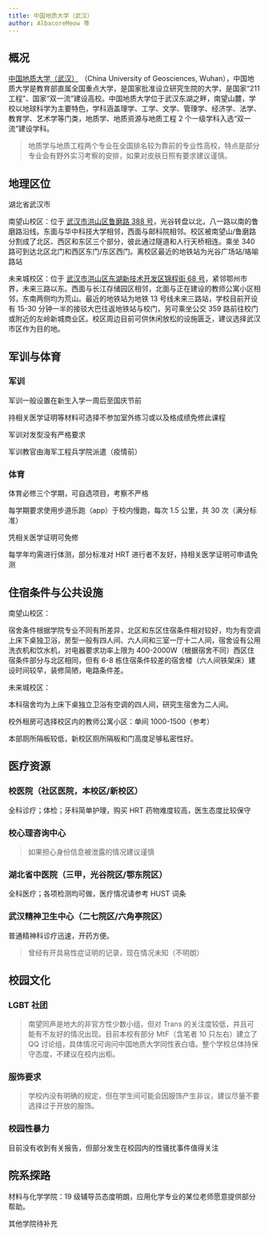```yaml
---
title: 中国地质大学（武汉）
author: AlbacoreMeow 等
---
```


## 概况

[中国地质大学（武汉）](https://www.cug.edu.cn/) （China University of Geosciences, Wuhan），中国地质大学是教育部直属全国重点大学，是国家批准设立研究生院的大学，是国家“211 工程”、国家“双一流”建设高校。中国地质大学位于武汉东湖之畔，南望山麓，学校以地球科学为主要特色，学科涵盖理学、工学、文学、管理学、经济学、法学、教育学、艺术学等门类，地质学、地质资源与地质工程 2 个一级学科入选“双一流”建设学科。 
> 地质学与地质工程两个专业在全国排名较为靠前的专业性高校，特点是部分专业会有野外实习考察的安排，如果对皮肤日照有要求建议谨慎。

## 地理区位

湖北省武汉市

南望山校区：位于 [武汉市洪山区鲁磨路 388 号](https://amap.com/place/B001B06EBF)，光谷转盘以北，八一路以南的鲁磨路沿线。东面与华中科技大学相邻，西面与邮科院相邻。校区被南望山/鲁磨路分割成了北区、西区和东区三个部分，彼此通过隧道和人行天桥相连。乘坐 340 路可到达北区北门和西区东门/东区西门。离校区最近的地铁站为光谷广场站/珞喻路站

未来城校区：位于 [武汉市洪山区东湖新技术开发区锦程街 68 号](https://amap.com/place/B0FFGXTV88)，紧邻鄂州市界，未来三路以东。西面与长江存储园区相邻，北面与正在建设的教师公寓小区相邻，东南两侧均为荒山。最近的地铁站为地铁 13 号线未来三路站，学校目前开设有 15-30 分钟一半的接驳大巴往返地铁站与校门，另可乘坐公交 359 路前往校门或附近的左岭新城商业区。校区周边目前可供休闲放松的设施匮乏，建议选择武汉市区作为目的地。

## 军训与体育

### 军训

军训一般设置在新生入学一周后至国庆节前

持相关医学证明等材料可选择不参加室外练习或以及格成绩免修此课程

军训对发型没有严格要求

军训教官由海军工程兵学院派遣（疫情前）

### 体育

体育必修三个学期，可自选项目，考察不严格

每学期要求使用步道乐跑（app）于校内慢跑，每次 1.5 公里，共 30 次（满分标准）

凭相关医学证明可免修

每学年均需进行体测，部分标准对 HRT 进行者不友好，持相关医学证明可申请免测

## 住宿条件与公共设施

南望山校区：

宿舍条件根据学院专业不同有所差异，北区和东区住宿条件相对较好，均为有空调上床下桌独卫浴，房型一般有四人间、六人间和三室一厅十二人间，宿舍设有公用洗衣机和饮水机，对电器要求功率上限为 400-2000W（根据宿舍不同）西区住宿条件部分与北区相同，但有 6-8 栋住宿条件较差的宿舍楼（六人间铁架床）建设时间较早，装修简陋，电路条件差。

未来城校区：

本科宿舍均为上床下桌独立卫浴有空调的四人间，研究生宿舍为二人间。

校外租房可选择校区内的教师公寓小区：单间 1000-1500（参考）

本部厕所隔板较低，新校区厕所隔板和门高度足够私密性好。

## 医疗资源

### 校医院（社区医院，本校区/新校区）

全科诊疗；体检；牙科简单护理，购买 HRT 药物难度较高，医生态度比较保守

### 校心理咨询中心

> 如果担心身份信息被泄露的情况建议谨慎

### 湖北省中医院（三甲，光谷院区/鄂东院区）

全科医疗；各项检测均可做，医疗情况请参考 HUST 词条

### 武汉精神卫生中心（二七院区/六角亭院区）

普通精神科诊疗迅速，开药方便。

> 曾经有开具易性症证明的记录，现在情况未知（不明朗）

## 校园文化

### LGBT 社团

> 南望同声是地大的非官方性少数小组，但对 Trans 的关注度较低，并且可能有不友好的情况出现。目前本校有部分 MtF（含笔者 10 只左右）建立了 QQ 讨论组，具体情况可询问中国地质大学同性表白墙。整个学校总体持保守态度，不建议在校内出柜。

### 服饰要求

> 学校内没有明确的规定，但在学生间可能会因服饰产生非议，建议尽量不要选择过于开放的服饰。

### 校园性暴力

目前没有收到有关报告，但部分发生在校园内的性骚扰事件值得关注

## 院系探路

材料与化学学院：19 级辅导员态度明朗，应用化学专业的某位老师愿意提供部分帮助。

其他学院待补充
